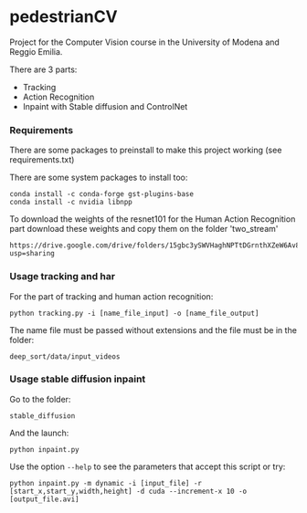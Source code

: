# pedestrianCV

Project for the Computer Vision course in the University of Modena and Reggio Emilia.

There are 3 parts:
  - Tracking
  - Action Recognition
  - Inpaint with Stable diffusion and ControlNet

### Requirements
There are some packages to preinstall to make this project working (see requirements.txt)

There are some system packages to install too:
```
conda install -c conda-forge gst-plugins-base
conda install -c nvidia libnpp
```

To download the weights of the resnet101 for the Human Action Recognition part download these weights and copy them on the folder 'two_stream'
```
https://drive.google.com/drive/folders/15gbc3ySWVHaghNPTtDGrnthXZeW6Av8p?usp=sharing
```

### Usage tracking and har
For the part of tracking and human action recognition:
```
python tracking.py -i [name_file_input] -o [name_file_output]
```
The name file must be passed without extensions and the file must be in the folder:
```
deep_sort/data/input_videos
```

### Usage stable diffusion inpaint
Go to the folder:
```
stable_diffusion
```
And the launch:
```
python inpaint.py 
```
Use the option ```--help``` to see the parameters that accept this script or try:
```
python inpaint.py -m dynamic -i [input_file] -r [start_x,start_y,width,height] -d cuda --increment-x 10 -o [output_file.avi]
```
